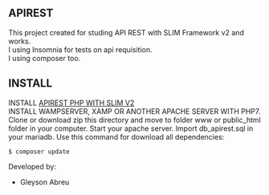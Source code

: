 ## APIREST
This project created for studing API REST with SLIM Framework v2 and works.<br>
I using Insomnia for tests on api requisition.<br>
I using composer too.<br>

## INSTALL
INSTALL [APIREST PHP WITH SLIM V2](https://github.com/gleysonabreu/apirest)<br>
INSTALL WAMPSERVER, XAMP OR ANOTHER APACHE SERVER WITH PHP7.
Clone or download zip this directory and move to folder www or public_html folder in your computer.
Start your apache server.
Import db_apirest.sql in your mariadb.
Use this command for download all dependencies:
```
$ composer update
```

Developed by:
- Gleyson Abreu